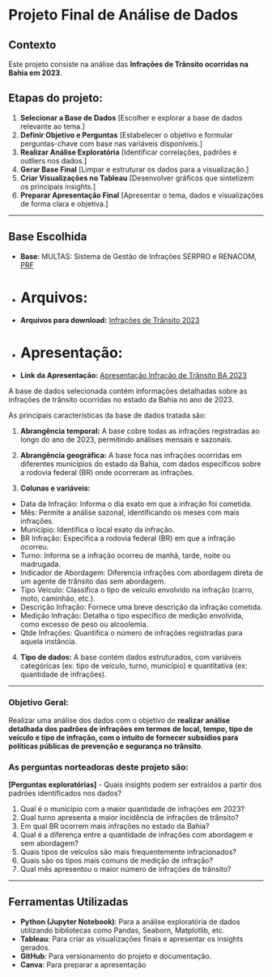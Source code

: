# Projeto Final de Análise de Dados

## Contexto  
Este projeto consiste na análise das **Infrações de Trânsito ocorridas na Bahia em 2023**.  

## Etapas do projeto:
1. **Selecionar a Base de Dados** [Escolher e explorar a base de dados relevante ao tema.]
2. **Definir Objetivo e Perguntas**  [Estabelecer o objetivo e formular perguntas-chave com base nas variáveis disponíveis.]
3. **Realizar Análise Exploratória**  [Identificar correlações, padrões e outliers nos dados.]
4. **Gerar Base Final**  [Limpar e estruturar os dados para a visualização.]
5. **Criar Visualizações no Tableau**  [Desenvolver gráficos que sintetizem os principais insights.]
6. **Preparar Apresentação Final**  [Apresentar o tema, dados e visualizações de forma clara e objetiva.]

---

## Base Escolhida 
- **Base**: MULTAS: Sistema de Gestão de Infrações SERPRO e RENACOM, [PRF](https://www.gov.br/prf/pt-br/acesso-a-informacao/dados-abertos/dados-abertos-da-prf)
- # Arquivos:
- **Arquivos para download:** [Infrações de Trânsito 2023](https://drive.google.com/file/d/19ytlVs332DVxBgBbWUSFGBtgY46sx94b/view)
- # Apresentação:
- **Link da Apresentação:** [Apresentação Infração de Trânsito BA 2023](https://www.canva.com/design/DAGTHrcxM6M/s9le-l1OvezlBSaFeGv3Cw/edit?utm_content=DAGTHrcxM6M&utm_campaign=designshare&utm_medium=link2&utm_source=sharebutton)

A base de dados selecionada contém informações detalhadas sobre as infrações de trânsito ocorridas no estado da Bahia no ano de 2023. 

As principais características da base de dados tratada são:

1. **Abrangência temporal:** A base cobre todas as infrações registradas ao longo do ano de 2023, permitindo análises mensais e sazonais.

2. **Abrangência geográfica:** A base foca nas infrações ocorridas em diferentes municípios do estado da Bahia, com dados específicos sobre a rodovia federal (BR) onde ocorreram as infrações.

3. **Colunas e variáveis:**

- Data da Infração: Informa o dia exato em que a infração foi cometida.
- Mês: Permite a análise sazonal, identificando os meses com mais infrações.
- Município: Identifica o local exato da infração.
- BR Infração: Especifica a rodovia federal (BR) em que a infração ocorreu.
- Turno: Informa se a infração ocorreu de manhã, tarde, noite ou madrugada.
- Indicador de Abordagem: Diferencia infrações com abordagem direta de um agente de trânsito das sem abordagem.
- Tipo Veículo: Classifica o tipo de veículo envolvido na infração (carro, moto, caminhão, etc.).
- Descrição Infração: Fornece uma breve descrição da infração cometida.
- Medição Infração: Detalha o tipo específico de medição envolvida, como excesso de peso ou alcoolemia.
- Qtde Infrações: Quantifica o número de infrações registradas para aquela instância.

4. **Tipo de dados:** A base contém dados estruturados, com variáveis categóricas (ex: tipo de veículo, turno, município) e quantitativa (ex: quantidade de infrações).

---
 
### Objetivo Geral:
Realizar uma análise dos dados com o objetivo de **realizar análise detalhada dos padrões de infrações em termos de local, tempo, tipo de veículo e tipo de infração, com o intuito de fornecer subsídios para políticas públicas de prevenção e segurança no trânsito**.  

### As perguntas norteadoras deste projeto são:  
**[Perguntas exploratórias]** - Quais insights podem ser extraídos a partir dos padrões identificados nos dados?

1. Qual é o município com a maior quantidade de infrações em 2023?
2. Qual turno apresenta a maior incidência de infrações de trânsito?
3. Em qual BR ocorrem mais infrações no estado da Bahia?
4. Qual é a diferença entre a quantidade de infrações com abordagem e sem abordagem?
5. Quais tipos de veículos são mais frequentemente infracionados?
6. Quais são os tipos mais comuns de medição de infração?
7. Qual mês apresentou o maior número de infrações de trânsito?

---

## Ferramentas Utilizadas  
- **Python (Jupyter Notebook)**: Para a análise exploratória de dados utilizando bibliotecas como Pandas, Seaborn, Matplotlib, etc.  
- **Tableau**: Para criar as visualizações finais e apresentar os insights gerados.  
- **GitHub**: Para versionamento do projeto e documentação.  
- **Canva**: Para preparar a apresentação
